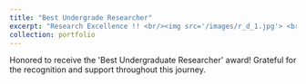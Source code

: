 ```yaml
---
title: "Best Undergrade Researcher"
excerpt: "Research Excellence !! <br/><img src='/images/r_d_1.jpg'> <br/><img src='/images/r_d_2.jpg'>"
collection: portfolio
---
```


Honored to receive the 'Best Undergraduate Researcher' award! Grateful for the recognition and support throughout this journey.
